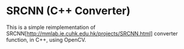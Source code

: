 # SRCNN (C++ Converter)
This is a simple reimplementation of SRCNN[http://mmlab.ie.cuhk.edu.hk/projects/SRCNN.html] converter function, in C++, using OpenCV. 

